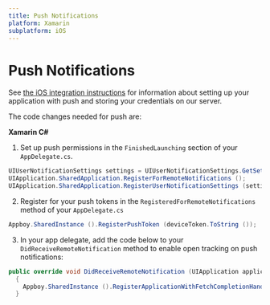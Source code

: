 ```yaml
---
title: Push Notifications
platform: Xamarin
subplatform: iOS
---
```

# Push Notifications

See [the iOS integration instructions][1] for information about setting up your application with push and storing your credentials on our server.

The code changes needed for push are:

**Xamarin C#**

1. Set up push permissions in the ```FinishedLaunching``` section of your ```AppDelegate.cs```.

```csharp
UIUserNotificationSettings settings = UIUserNotificationSettings.GetSettingsForTypes (UIUserNotificationType.Badge | UIUserNotificationType.Alert | UIUserNotificationType.Sound, null);
UIApplication.SharedApplication.RegisterForRemoteNotifications ();
UIApplication.SharedApplication.RegisterUserNotificationSettings (settings);
```

2. Register for your push tokens in the ```RegisteredForRemoteNotifications``` method of your ```AppDelegate.cs```

```csharp
Appboy.SharedInstance ().RegisterPushToken (deviceToken.ToString ());
```

3. In your app delegate, add the code below to your `DidReceiveRemoteNotification` method to enable open tracking on push notifications:

```csharp
public override void DidReceiveRemoteNotification (UIApplication application, NSDictionary userInfo, Action<UIBackgroundFetchResult> completionHandler)
  {
    Appboy.SharedInstance ().RegisterApplicationWithFetchCompletionHandler(application, userInfo, completionHandler);
  }
```

[1]: /iOS/#push-notifications "iOS Instructions"
